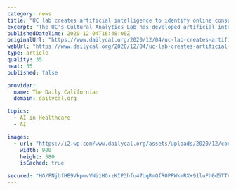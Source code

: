 ```yaml
---
category: news
title: "UC lab creates artificial intelligence to identify online conspiracy theorizing"
excerpt: "The UC's Cultural Analytics Lab has developed artificial intelligence, or AI, that identifies when online conversations reflect conspiracy theorizing."
publishedDateTime: 2020-12-04T16:48:00Z
originalUrl: "https://www.dailycal.org/2020/12/04/uc-lab-creates-artificial-intelligence-to-identify-online-conspiracy-theorizing/"
webUrl: "https://www.dailycal.org/2020/12/04/uc-lab-creates-artificial-intelligence-to-identify-online-conspiracy-theorizing/"
type: article
quality: 35
heat: 35
published: false

provider:
  name: The Daily Californian
  domain: dailycal.org

topics:
  - AI in Healthcare
  - AI

images:
  - url: "https://i2.wp.com/www.dailycal.org/assets/uploads/2020/12/conspiracy_Tony-Webster_cc.jpg?ssl=1"
    width: 900
    height: 580
    isCached: true

secured: "HG/FNjbfHE9VkpmvVNi1HGxzKIP3hfu47UqRmQfR0PPWkmRX+91luFh0d5TTAJFEG4V49NDUtRTFnnKhZVbxGsiTUe5AdRlUqkWK6tp74J6GDLC+Q6Ak2OvEJkcZ9SqdNTZP6Z3HSUj8mkl0gMEP3BjLOkMuFEoPUIaJ75Tz0Kn+s7NPHnqWHyVsI8uZywWkShNXIKA2zzmMFnG47dCYPnyD66lrwX8U/RauqoV3Z+ycHzfMeCYQ6U7w2y3NdlY+RSu8zOSBvhoPYEo8W4s2V3vILRwNpT8/1MXVN7bpzvwT5LaoDLJe4I1eUSqzqqSiaFY6JT2x8noTZLBMJF1cgMZ2VHprIucocfTg1SV2Qcg=;fG9OlWIaZcReSfVUgSQKtA=="
---
```


